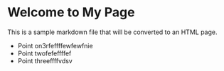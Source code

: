 # Welcome to My Page

This is a sample markdown file that will be converted to an HTML page.

- Point on3rfeffffewfewfnie
- Point twofefeffffef
- Point threeffffvdsv